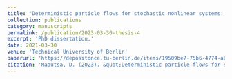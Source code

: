 ```yaml
---
title: "Deterministic particle flows for stochastic nonlinear systems: Simulation, Control, and Inference"
collection: publications
category: manuscripts
permalink: /publication/2023-03-30-thesis-4
excerpt: 'PhD dissertation.'
date: 2021-03-30
venue: 'Technical University of Berlin'
paperurl: 'https://depositonce.tu-berlin.de/items/19509be7-75b6-4774-a66c-bcc4c75fed8f'
citation: 'Maoutsa, D. (2023). &quot;Deterministic particle flows for stochastic nonlinear systems: Simulation, Control, and Inference.&quot; <i>Technical University of Berlin</i>. 1(3).'
---
```

